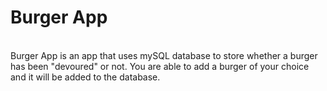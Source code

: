 # Burger App
<br>
Burger App is an app that uses mySQL database to store whether a burger has been "devoured" or not. You are able to add a burger of your choice and it will be added to the database.

